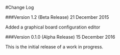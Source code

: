 #Change Log

###Version 1.2 (Beta Release)
21 December 2015

Added a graphical board configuration editor 

###Version 0.1.0 (Alpha Release)
15 December 2016

This is the initial release of a work in progress.